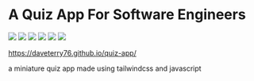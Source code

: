 # A Quiz App For Software Engineers

<img src='https://img.shields.io/badge/version-1.0.0-informational'> <img src='https://img.shields.io/badge/build-passing-success'> <img src='https://img.shields.io/badge/npm-v.8.3.2-yellow'> <img src='https://img.shields.io/badge/PRs-Welcome-brightgreen'> <img src='https://img.shields.io/badge/tailwind-v.3.1.2-blue'> <img src='https://img.shields.io/badge/license-MIT-important'>

https://daveterry76.github.io/quiz-app/

a miniature quiz app made using tailwindcss and javascript
